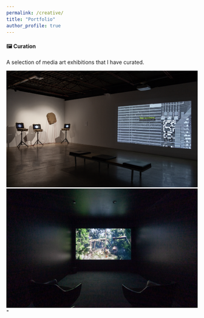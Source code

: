 ```yaml
---
permalink: /creative/
title: "Portfolio"
author_profile: true
---
```


#### 🖼️ Curation

A selection of media art exhibitions that I have curated.<br/>

<img src='/images/Object-Gardens_installation_01.png' width='900'/><br/><img src='/images/Object-Gardens_installation_02.png' width='900'/>"
